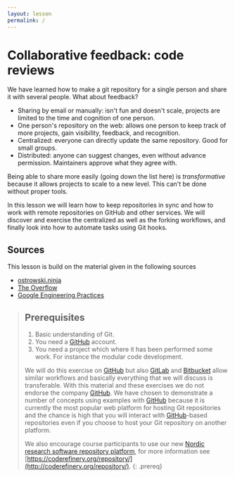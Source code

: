 ```yaml
---
layout: lesson
permalink: /
---
```


# Collaborative feedback: code reviews

We have learned how to make a git repository for a single person and share it with several people. What about feedback?

* Sharing by email or manually: isn't fun and doesn't scale, projects
  are limited to the time and cognition of one person.
* One person's repository on the web: allows one person to keep track
  of more projects, gain visibility, feedback, and recognition.
* Centralized: everyone can directly update the same repository.  Good
  for small groups.
* Distributed: anyone can suggest changes, even without advance
  permission.  Maintainers approve what they agree with.

Being able to share more easily (going down the list here)
is *transformative* because it allows projects to scale to a new
level.  This can't be done without proper tools.

In this lesson we will learn how to keep repositories in sync and how to work
with remote repositories on GitHub and other services. We will discover
and exercise the centralized as well as the forking workflows, and finally
look into how to automate tasks using Git hooks.




## Sources
This lesson is build on the material given in the following sources

- [ostrowski.ninja](https://ostrowski.ninja/code-review-practices/)
- [The Overflow](https://stackoverflow.blog/2019/09/30/how-to-make-good-code-reviews-better/)
- [Google Engineering Practices](https://github.com/google/eng-practices)



> ## Prerequisites
>
> 1. Basic understanding of Git.
> 2. You need a [GitHub](https://github.com) account.
> 3. You need a project which where it has been performed some work. For instance the modular code development.
>
> We will do this exercise on [GitHub](https://github.com) but also
> [GitLab](https://gitlab.com) and [Bitbucket](https://bitbucket.org) allow
> similar workflows and basically everything that we will discuss is transferable. With
> this material and these exercises we do not endorse the company
> [GitHub](https://github.com). We have chosen to demonstrate a number of
> concepts using examples with [GitHub](https://github.com) because it is
> currently the most popular web platform for hosting Git repositories and the chance is high
> that you will interact with [GitHub](https://github.com)-based repositories even if you
> choose to host your Git repository on another platform.
>
> We also encourage course participants to use our new [Nordic research software repository platform](https://source.coderefinery.org),
> for more information see [https://coderefinery.org/repository/](http://coderefinery.org/repository/).
{: .prereq}
